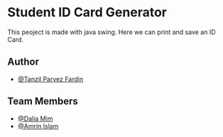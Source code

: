 
# Student ID Card Generator

This peoject is made with java swing. Here we can print and save an ID Card.


## Author

- [@Tanzil Parvez Fardin](https://github.com/tanzil321)


## Team Members

- [@Dalia Mim](https://github.com/Mimotuntuni)
- [@Amrin Islam](https://github.com/amrin2016)
